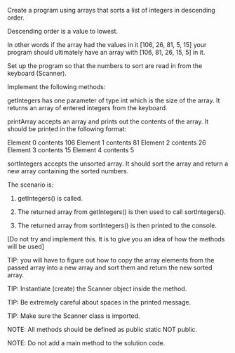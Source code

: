 Create a program using arrays that sorts a list of integers in descending order.

Descending order is a value to lowest.

In other words if the array had the values in it [106, 26, 81, 5, 15] your program should ultimately have an array with [106, 81, 26, 15, 5] in it.

Set up the program so that the numbers to sort are read in from the keyboard (Scanner).

Implement the following methods:

getIntegers has one parameter of type int which is the size of the array. It returns an array of entered integers from the keyboard.

printArray accepts an array and prints out the contents of the array. It should be printed in the following format:

Element 0 contents 106
Element 1 contents 81
Element 2 contents 26
Element 3 contents 15
Element 4 contents 5

sortIntegers accepts the unsorted array. It should sort the array and return a new array containing the sorted numbers.

The scenario is:

1. getIntegers() is called.

2. The returned array from getIntegers() is then used to call sortIntegers().

3. The returned array from sortIntegers() is then printed to the console.

[Do not try and implement this. It is to give you an idea of how the methods will be used]

TIP: you will have to figure out how to copy the array elements from the passed array into a new array and sort them and return the new sorted array.

TIP: Instantiate (create) the Scanner object inside the method.

TIP: Be extremely careful about spaces in the printed message.

TIP: Make sure the Scanner class is imported.

NOTE: All methods should be defined as public static NOT public.

NOTE: Do not add a main method to the solution code.